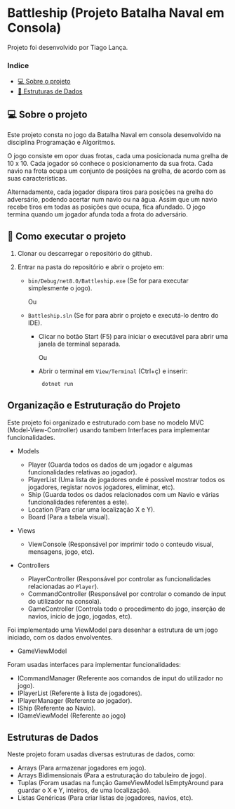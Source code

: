 ﻿# Battleship (Projeto Batalha Naval em Consola)
 Projeto foi desenvolvido por Tiago Lança.
 
 <!-- TABLE OF CONTENTS -->
### Indice
- [💻 Sobre o projeto](#-sobre-o-projeto)
- [📂 Estruturas de Dados](#estruturas-de-dados)


## 💻 Sobre o projeto
Este projeto consta no jogo da Batalha Naval em consola desenvolvido na disciplina Programação e Algoritmos.



O jogo consiste em opor duas
frotas, cada uma posicionada numa grelha de 10 x 10. Cada jogador só conhece o posicionamento da
sua frota. Cada navio na frota ocupa um conjunto de posições na grelha, de acordo com as suas
características.

Alternadamente, cada jogador dispara tiros para posições na grelha do adversário, podendo acertar
num navio ou na água. Assim que um navio recebe tiros em todas as posições que ocupa, fica
afundado. O jogo termina quando um jogador afunda toda a frota do adversário.
 
## 🚀 Como executar o projeto

1. Clonar ou descarregar o repositório do github.

2. Entrar na pasta do repositório e abrir o projeto em:
   - `bin/Debug/net8.0/Battleship.exe` (Se for para executar simplesmente o jogo).

     Ou
     
   - `Battleship.sln` (Se for para abrir o projeto e executá-lo dentro do IDE).
     * Clicar no botão Start (F5) para iniciar o executável para abrir uma janela de terminal separada.

       Ou
       
     * Abrir o terminal em `View/Terminal` (Ctrl+ç) e inserir:
       ```
        dotnet run
       ```

## Organização e Estruturação do Projeto

Este projeto foi organizado e estruturado com base no modelo MVC (Model-View-Controller) usando tambem Interfaces para implementar funcionalidades.

- Models
  * Player (Guarda todos os dados de um jogador e algumas funcionalidades relativas ao jogador).
  * PlayerList (Uma lista de jogadores onde é possivel mostrar todos os jogadores, registar novos jogadores, eliminar, etc).
  * Ship (Guarda todos os dados relacionados com um Navio e várias funcionalidades referentes a este).
  * Location (Para criar uma localização X e Y).
  * Board (Para a tabela visual).
 
- Views
  * ViewConsole (Responsável por imprimir todo o conteudo visual, mensagens, jogo, etc).

- Controllers
   * PlayerController (Responsável por controlar as funcionalidades relacionadas ao `Player`).
   * CommandController (Responsável por controlar o comando de input do utilizador na consola).
   * GameController (Controla todo o procedimento do jogo, inserção de navios, inicio de jogo, jogadas, etc).

 Foi implementado uma ViewModel para desenhar a estrutura de um jogo iniciado, com os dados envolventes.
 - GameViewModel

 Foram usadas interfaces para implementar funcionalidades:
 - ICommandManager (Referente aos comandos de input do utilizador no jogo).
 - IPlayerList (Referente à lista de jogadores).
 - IPlayerManager (Referente ao jogador).
 - IShip (Referente ao Navio).
 - IGameViewModel (Referente ao jogo)


## Estruturas de Dados
Neste projeto foram usadas diversas estruturas de dados, como:
- Arrays (Para armazenar jogadores em jogo).
- Arrays Bidimensionais (Para a estruturação do tabuleiro de jogo).
- Tuplas (Foram usadas na função GameViewModel.IsEmptyAround para guardar o X e Y, inteiros, de uma localização).
- Listas Genéricas (Para criar listas de jogadores, navios, etc).



